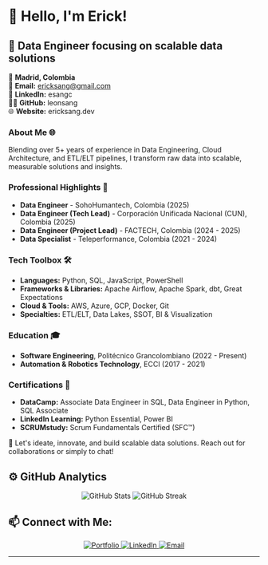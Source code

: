 # 👋 Hello, I'm Erick!

## 🚀 Data Engineer focusing on scalable data solutions

📍 **Madrid, Colombia**  
📧 **Email:** ericksang@gmail.com  
🔗 **LinkedIn:** esangc  
👨‍💻 **GitHub:** leonsang  
🌐 **Website:** ericksang.dev

### About Me 🌐

Blending over 5+ years of experience in Data Engineering, Cloud Architecture, and ETL/ELT pipelines, I transform raw data into scalable, measurable solutions and insights.

### Professional Highlights 🌟

* **Data Engineer** - SohoHumantech, Colombia (2025)
* **Data Engineer (Tech Lead)** - Corporación Unificada Nacional (CUN), Colombia (2025)
* **Data Engineer (Project Lead)** - FACTECH, Colombia (2024 - 2025)
* **Data Specialist** - Teleperformance, Colombia (2021 - 2024)

### Tech Toolbox 🛠️

* **Languages:** Python, SQL, JavaScript, PowerShell
* **Frameworks & Libraries:** Apache Airflow, Apache Spark, dbt, Great Expectations
* **Cloud & Tools:** AWS, Azure, GCP, Docker, Git
* **Specialties:** ETL/ELT, Data Lakes, SSOT, BI & Visualization

### Education 🎓

* **Software Engineering**, Politécnico Grancolombiano (2022 - Present)
* **Automation & Robotics Technology**, ECCI (2017 - 2021)

### Certifications 📜

* **DataCamp:** Associate Data Engineer in SQL, Data Engineer in Python, SQL Associate
* **LinkedIn Learning:** Python Essential, Power BI
* **SCRUMstudy:** Scrum Fundamentals Certified (SFC™)

🔗 Let's ideate, innovate, and build scalable data solutions. Reach out for collaborations or simply to chat!

## ⚙️ GitHub Analytics

<div align="center">
  <img src="https://github-readme-stats.vercel.app/api?username=leonsang&show_icons=true&theme=radical" alt="GitHub Stats">
  <img src="https://github-readme-streak-stats.herokuapp.com/?user=leonsang&theme=radical" alt="GitHub Streak">
</div>

## 📫 Connect with Me:

<div align="center">
  <a href="https://ericksang.dev" target="_blank">
    <img src="https://img.shields.io/badge/Portfolio-ericksang.dev-000000?style=for-the-badge&logo=vercel&logoColor=white" alt="Portfolio">
  </a>
  <a href="https://linkedin.com/in/esangc" target="_blank">
    <img src="https://img.shields.io/badge/LinkedIn-esangc-0A66C2?style=for-the-badge&logo=linkedin&logoColor=white" alt="LinkedIn">
  </a>
  <a href="mailto:ericksang@gmail.com">
    <img src="https://img.shields.io/badge/Email-ericksang%40gmail.com-D14836?style=for-the-badge&logo=gmail&logoColor=white" alt="Email">
  </a>
</div>

---


